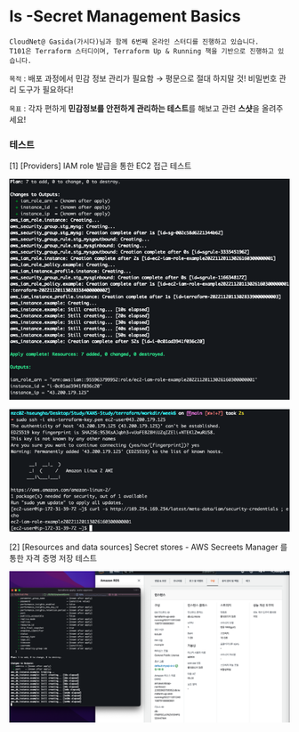 # ls -Secret Management Basics

```
CloudNet@ Gasida(가시다)님과 함께 6번째 온라인 스터디를 진행하고 있습니다. 
T101은 Terraform 스터디이며, Terraform Up & Running 책을 기반으로 진행하고 있습니다. 
```

`목적`  : 배포 과정에서 민감 정보 관리가 필요함 → 평문으로 절대 하지말 것! 비밀번호 관리 도구가 필요하다!

`목표` : 각자 편하게 **민감정보를 안전하게 관리하는 테스트**를 해보고 관련 **스샷**을 올려주세요!



### 테스트

[1] [Providers] IAM role 발급을 통한 EC2 접근 테스트

![1](./png/1.png)

![2](./png/2.png)



[2] [Resources and data sources] Secret stores - AWS Secreets Manager 를 통한 자격 증명 저장 테스트

![3](./png/3.png)